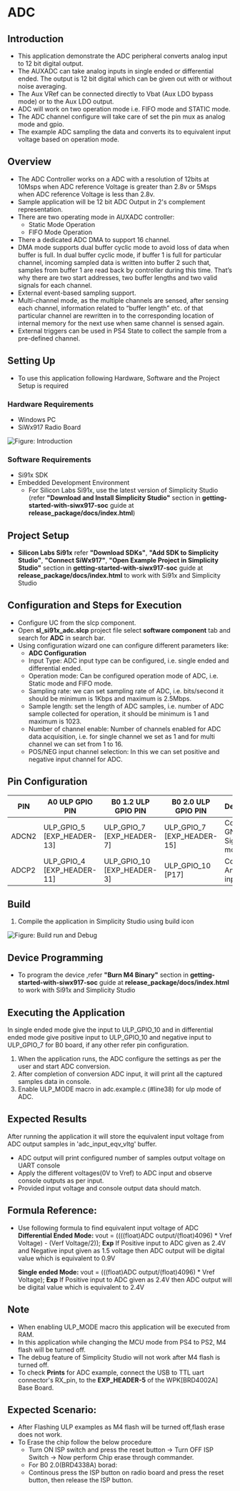 
# ADC

## Introduction 
- This application demonstrate the ADC peripheral converts analog input to 12 bit digital output.
- The AUXADC can take analog inputs in single ended or differential ended. The output is 12 bit digital which can be given out with or without noise averaging.
- The Aux VRef can be connected directly to Vbat (Aux LDO bypass mode) or to the Aux LDO output.
- ADC will work on two operation mode i.e. FIFO mode and STATIC mode.
- The ADC channel configure will take care of set the pin mux as analog mode and gpio.
- The example ADC sampling the data and converts its to equivalent input voltage based on operation mode.

## Overview

- The ADC Controller works on a ADC with a resolution of 12bits at 10Msps when ADC reference Voltage is greater than 2.8v or 5Msps when ADC reference Voltage is less than 2.8v.
- Sample application will be 12 bit ADC Output in 2's complement representation.
- There are two operating mode in AUXADC controller:
  - Static Mode Operation
  - FIFO Mode Operation
- There a dedicated ADC DMA to support 16 channel.
- DMA mode supports dual buffer cyclic mode to avoid loss of data when buffer is full. In dual buffer cyclic mode, if buffer 1 is full for particular channel, incoming sampled 
  data is written into buffer 2 such that, samples from buffer 1 are read back by controller during this time. That’s why there are two start addresses, two buffer lengths and 
  two valid signals for each channel.
- External event-based sampling support.
- Multi-channel mode, as the multiple channels are sensed, after sensing each channel, information related to “buffer length” etc. of that particular channel are rewritten 
  in to the corresponding location of internal memory for the next use when same channel is sensed again.
- External triggers can be used in PS4 State to collect the sample from a pre-defined channel.

## Setting Up 
 - To use this application following Hardware, Software and the Project Setup is required

### Hardware Requirements 	
  - Windows PC 
  - SiWx917 Radio Board
 
![Figure: Introduction](resources/readme/image503a.png)

### Software Requirements
  - Si91x SDK
  - Embedded Development Environment
    - For Silicon Labs Si91x, use the latest version of Simplicity Studio (refer **"Download and Install Simplicity Studio"** section in **getting-started-with-siwx917-soc** guide at **release_package/docs/index.html**)
 
## Project Setup
- **Silicon Labs Si91x** refer **"Download SDKs"**, **"Add SDK to Simplicity Studio"**, **"Connect SiWx917"**, **"Open Example Project in Simplicity Studio"** section in **getting-started-with-siwx917-soc** guide at **release_package/docs/index.html** to work with Si91x and Simplicity Studio

## Configuration and Steps for Execution

- Configure UC from the slcp component.
- Open **sl_si91x_adc.slcp** project file select **software component** tab and search for **ADC** in search bar.
- Using configuration wizard one can configure different parameters like:
  - **ADC Configuration**
  - Input Type: ADC input type can be configured, i.e. single ended and differential ended.
  - Operation mode: Can be configured operation mode of ADC, i.e. Static mode and FIFO mode.
  - Sampling rate: we can set sampling rate of ADC, i.e. bits/second it should be minimum is 1Kbps and maximum is 2.5Mbps.
  - Sample length: set the length of ADC samples, i.e. number of ADC sample collected for operation, it should be minimum is 1 and maximum is 1023.
  - Number of channel enable: Number of channels enabled for ADC data acquisition, i.e. for single channel we set as 1 and for multi channel we can set from 1 to 16.
  - POS/NEG input channel selection: In this we can set positive and negative input channel for ADC.

## Pin Configuration
| PIN   |A0 ULP GPIO PIN |B0 1.2 ULP GPIO PIN | B0 2.0 ULP GPIO PIN |Description |
| ---   | --- |--- | --- | --- |
| ADCN2 | ULP_GPIO_5 [EXP_HEADER-13] | ULP_GPIO_7  [EXP_HEADER-7] | ULP_GPIO_7  [EXP_HEADER-15]  |Connect to GND in Sigle ended mode |
| ADCP2 | ULP_GPIO_4 [EXP_HEADER-11] | ULP_GPIO_10 [EXP_HEADER-3] | ULP_GPIO_10 [P17]  |Connect to Analog input            |


## Build 
1. Compile the application in Simplicity Studio using build icon 

![Figure: Build run and Debug](resources/readme/image503c.png)

## Device Programming
- To program the device ,refer **"Burn M4 Binary"** section in **getting-started-with-siwx917-soc** guide at **release_package/docs/index.html** to work with Si91x and Simplicity Studio

## Executing the Application
In single ended mode give the input to ULP_GPIO_10 and in differential ended mode give positive 
input to ULP_GPIO_10 and negative input to ULP_GPIO_7 for B0 board, if any other refer pin configuration.
1. When the application runs, the ADC configure the settings as per the user and start ADC conversion.
2. After completion of conversion ADC input, it will print all the captured samples data in console.
3. Enable ULP_MODE macro in adc.example.c (#line38) for ulp mode of ADC.

## Expected Results 
After running the application it will store the equivalent input voltage from ADC output
samples in 'adc_input_eqv_vltg' buffer.
  - ADC output will print configured number of samples output voltage on UART console
  - Apply the different voltages(0V to Vref) to ADC input and observe console outputs as per input.
  - Provided input voltage and console output data should match.

## Formula Reference:
 - Use following formula to find equivalent input voltage of ADC
   **Differential Ended Mode:**
   vout = ((((float)ADC output/(float)4096) * Vref Voltage) - (Verf Voltage/2));
   **Exp**
   If Positive input to ADC given as 2.4V and Negative input given as 1.5 voltage then 
   ADC output will be digital value which is equivalent to 0.9V
   
   **Single ended Mode:** 
   vout = (((float)ADC output/(float)4096) * Vref Voltage);
   **Exp**
   If Positive input to ADC given as 2.4V then ADC output will be digital value which is equivalent to 2.4V
   
## Note
 - When enabling ULP_MODE macro this application will be executed from RAM.
 - In this application while changing the MCU mode from PS4 to PS2, M4 flash will be turned off.
 - The debug feature of Simplicity Studio will not work after M4 flash is turned off.
 - To check **Prints** for ADC example, connect the USB to TTL uart connector's RX_pin, 
    to the **EXP_HEADER-5** of the WPK[BRD4002A] Base Board.
	
## Expected Scenario:
 - After Flashing ULP examples as M4 flash will be turned off,flash erase does not work.
 - To Erase the chip follow the below procedure
   - Turn ON ISP switch and press the reset button → Turn OFF ISP Switch → Now perform Chip erase 
      through commander.
   - For B0 2.0(BRD4338A) borad:
   - Continous press the ISP button on radio board and press the reset button, then release the ISP button.	

